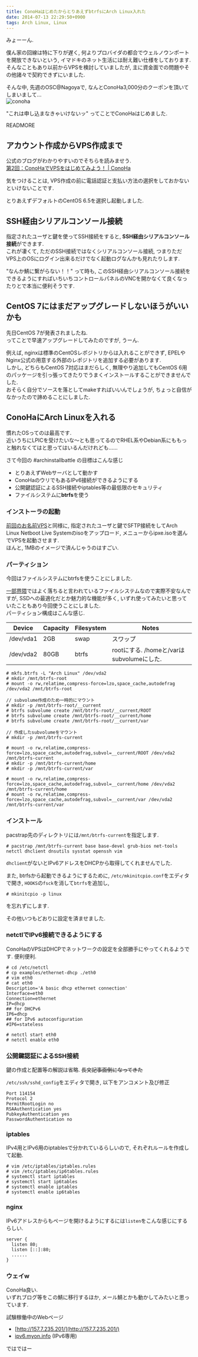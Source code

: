 ```yaml
---
title: ConoHaはじめたからとりあえずbtrfsにArch Linux入れた
date: 2014-07-13 22:29:50+0900
tags: Arch Linux, Linux
---
```

みょーーん.

僕ん家の回線は特に下りが遅く, 何よりプロバイダの都合でウェルノウンポートを開放できないという, イマドキのネット生活には耐え難い仕様をしております.  
そんなこともあり以前からVPSを検討していましたが, 主に資金面での問題やその他諸々で契約できずにいました.

そんな中, 先週のOSC@Nagoyaで, なんとConoHa3,000分のクーポンを頂いてしまいまして...  
![conoha](https://lh6.googleusercontent.com/-VnByMug8FYY/U8Jv_zwgXBI/AAAAAAAADaE/i59wdqiAE1E/s640/IMG_1970.JPG "conoha")

"これは申し込まなきゃいけないッ" ってことでConoHaはじめました.

READMORE

## アカウント作成からVPS作成まで

公式のブログがわかりやすいのでそちらを読みませう.  
[第2回：ConoHaでVPSをはじめてみよう！ | ConoHa](https://www.conoha.jp/conoha/learning/1385.html)

気をつけることは, VPS作成の前に電話認証と支払い方法の選択をしておかないといけないことです.

とりあえずデフォルトのCentOS 6.5を選択し起動しました.

## SSH経由シリアルコンソール接続

指定されたユーザと鍵を使ってSSH接続をすると, **SSH経由シリアルコンソール接続**ができます.  
これが凄くて, ただのSSH接続ではなくシリアルコンソール接続, つまりただVPS上のOSにログイン出来るだけでなく起動ログなんかも見れたりします.

"なんか鯖に繋がらない！！" って時も, このSSH経由シリアルコンソール接続をできるようにすればいちいちコントロールパネルのVNCを開かなくて良くなったりとで本当に便利そうです.

## CentOS 7にはまだアップグレードしないほうがいいかも

先日CentOS 7が発表されましたね.  
ってことで早速アップグレードしてみたのですが, うーん.
  
例えば, nginxは標準のCentOSレポジトリからは入れることができず, EPELやNginx公式の用意する外部のレポジトリを追加する必要があります.  
しかし, どちらもCentOS 7対応はまだらしく, 無理やり追加してもCentOS 6用のパッケージを引っ張ってきたりでうまくインストールすることができませんでした.  
おそらく自分でソースを落としてmakeすればいいんでしょうが, ちょっと自信がなかったので諦めることにしました.

## ConoHaにArch Linuxを入れる

慣れたOSってのは最高です.  
近いうちにLPICを受けたいな〜とも思ってるのでRHEL系やDebian系にももっと触れなくてはと思ってはいるんだけれども......

さて今回の #archinstallbattle の目標はこんな感じ

* とりあえずWebサーバとして動かす
* ConoHaのウリでもあるIPv6接続ができるようにする
* 公開鍵認証によるSSH接続やiptables等の最低限のセキュリティ
* ファイルシステムに**btrfs**を使う

### インストーラの起動

[前回のお名前VPS](http://tosainu.wktk.so/view/347)と同様に, 指定されたユーザと鍵でSFTP接続をしてArch Linux Netboot Live Systemのisoをアップロード, メニューからipxe.isoを選んでVPSを起動させます.  
ほんと, 1MBのイメージで済んじゃうのはすごい.

### パーティション

今回はファイルシステムにbtrfsを使うことにしました.

[一部界隈](http://togetter.com/li/513383)ではよく落ちると言われているファイルシステムなので実際不安なんですが, SSDへの最適化だとか魅力的な機能が多く, いずれ使ってみたいと思っていたこともあり今回使うことにしました.  
パーティション構成はこんな感じ.

Device | Capacity | Filesystem | Notes
------ | ----- | ---  | -------------
/dev/vda1 | 2GB | swap | スワップ
/dev/vda2 | 80GB | btrfs | rootにする. /homeと/varはsubvolumeにした.

    # mkfs.btrfs -L "Arch Linux" /dev/vda2
    # mkdir /mnt/btrfs-root
    # mount -o rw,relatime,compress-force=lzo,space_cache,autodefrag /dev/vda2 /mnt/btrfs-root
    
    // subvolume作成のため一時的にマウント
    # mkdir -p /mnt/btrfs-root/__current
    # btrfs subvolume create /mnt/btrfs-root/__current/ROOT
    # btrfs subvolume create /mnt/btrfs-root/__current/home
    # btrfs subvolume create /mnt/btrfs-root/__current/var
    
    // 作成したsubvolumeをマウント
    # mkdir -p /mnt/btrfs-current
    
    # mount -o rw,relatime,compress-force=lzo,space_cache,autodefrag,subvol=__current/ROOT /dev/vda2 /mnt/btrfs-current
    # mkdir -p /mnt/btrfs-current/home
    # mkdir -p /mnt/btrfs-current/var
    
    # mount -o rw,relatime,compress-force=lzo,space_cache,autodefrag,subvol=__current/home /dev/vda2 /mnt/btrfs-current/home
    # mount -o rw,relatime,compress-force=lzo,space_cache,autodefrag,subvol=__current/var /dev/vda2 /mnt/btrfs-current/var

### インストール

pacstrap先のディレクトリには`/mnt/btrfs-current`を指定します.  

    # pacstrap /mnt/btrfs-current base base-devel grub-bios net-tools netctl dhclient dnsutils sysstat openssh vim

`dhclient`がないとIPv6アドレスをDHCPから取得してくれませんでした.

また, btrfsから起動できるようにするために, `/etc/mkinitcpio.conf`をエディタで開き, `HOOKS`の`fsck`を消して`btrfs`を追加し,

    # mkinitcpio -p linux

を忘れずにします.

その他いつもどおりに設定を済ませました.

### netctlでIPv6接続できるようにする

ConoHaのVPSはDHCPでネットワークの設定を全部勝手にやってくれるようです. 便利便利.

    # cd /etc/netctl
    # cp examples/ethernet-dhcp ./eth0
    # vim eth0
    # cat eth0
    Description='A basic dhcp ethernet connection'
    Interface=eth0
    Connection=ethernet
    IP=dhcp
    ## for DHCPv6
    IP6=dhcp
    ## for IPv6 autoconfiguration
    #IP6=stateless
    
    # netctl start eth0
    # netctl enable eth0

### 公開鍵認証によるSSH接続

鍵の作成と配置等の解説は省略. <del>長文記事面倒になってきた</del>

`/etc/ssh/sshd_config`をエディタで開き, 以下をアンコメント及び修正

    Port 114154
    Protocol 2
    PermitRootLogin no
    RSAAuthentication yes
    PubkeyAuthentication yes
    PasswordAuthentication no

### iptables

IPv4用とIPv6用のiptablesで分かれているらしいので, それぞれルールを作成して起動.

    # vim /etc/iptables/iptables.rules
    # vim /etc/iptables/ip6tables.rules
    # systemctl start iptables
    # systemctl start ip6tables
    # systemctl enable iptables
    # systemctl enable ip6tables

### nginx

IPv6アドレスからもページを開けるようにするには`listen`をこんな感じにするらしい.

    server {
      listen 80;
      listen [::]:80;
      ......
    }

### ウェイw

ConoHa良い.  
いずれブログ等をこの鯖に移行するほか, メール鯖とかも動かしてみたいと思っています.

試験稼働中のWebページ

* [http://157.7.235.201/](http://157.7.235.201/)
* [ipv6.myon.info](http://ipv6.myon.info/) (IPv6専用)

ではではー
